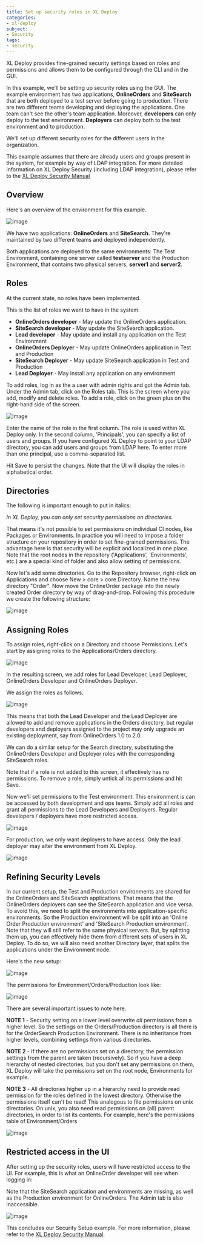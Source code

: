 ```yaml
---
title: Set up security roles in XL Deploy
categories:
- xl-deploy
subject:
- Security
tags:
- security
---
```


XL Deploy provides fine-grained security settings based on roles and permissions and allows them to be configured through the CLI and in the GUI.

In this example, we'll be setting up security roles using the GUI. The example environment has two applications, **OnlineOrders** and **SiteSearch** that are both deployed to a test server before going to production. There are two different teams developing and deploying the applications. One team can't see the other's team application. Moreover, **developers** can only deploy to the test environment. **Deployers** can deploy both to the test environment and to production.

We'll set up different security roles for the different users in the organization.

This example assumes that there are already users and groups present in the system, for example by way of LDAP integration. For more detailed information on XL Deploy Security (including LDAP integration), please refer to the [XL Deploy Security Manual](http://docs.xebialabs.com/releases/latest/deployit/securitymanual.html)

## Overview ##

Here's an overview of the environment for this example.

![image](images/security-setup-overview.png)

We have two applications: **OnlineOrders** and **SiteSearch**. They're maintained by two different teams and deployed independently.

Both applications are deployed to the same environments: The Test Environment, containing one server called **testserver** and the Production Environment, that contains two physical servers, **server1** and **server2**.

## Roles ##

At the current state, no roles have been implemented.

This is the list of roles we want to have in the system.

* **OnlineOrders developer** - May update the OnlineOrders application.
* **SiteSearch developer** - May update the SiteSearch application.
* **Lead developer** - May update and install any application on the Test Environment
* **OnlineOrders Deployer** - May update OnlineOrders application in Test and Production
* **SiteSearch Deployer** - May update SiteSearch application in Test and Production
* **Lead Deployer** - May install any application on any environment

To add roles, log in as the a user with admin rights and got the Admin tab. Under the Admin tab, click on the Roles tab. This is the screen where you add, modify and delete roles. To add a role, click on the green plus on the right-hand side of the screen.

![image](images/security-setup-roles.png)

Enter the name of the role in the first column. The role is used within XL Deploy only. In the second column, 'Principals', you can specify a list of users and groups. If you have configured XL Deploy to point to your LDAP directory, you can add users and groups from LDAP here. To enter more than one principal, use a comma-separated list.

Hit Save to persist the changes. Note that the UI will display the roles in alphabetical order. 

## Directories ##

The following is important enough to put in italics:

*In XL Deploy, you can only set security permissions on directories.*

That means it's not possible to set permissions on individual CI nodes, like Packages or Environments.  In practice you will need to impose a folder structure on your repository in order to set fine-grained permissions. The advantage here is that security will be explicit and localized in one place. Note that the root nodes in the repository ('Applications', 'Environments', etc.) are a special kind of folder and also allow setting of permissions.

Now let's add some directories. Go to the Repository browser, right-click on Applications and choose New > core > core.Directory. Name the new directory "Order". Now move the OnlineOrder package into the newly created Order directory by way of drag-and-drop. Following this procedure we create the following structure:

![image](images/security-setup-directories.png)

## Assigning Roles ##

To assign roles, right-click on a Directory and choose Permissions.
Let's start by assigning roles to the Applications/Orders directory.

![image](images/security-setup-click-permissions.png)

In the resulting screen, we add roles for Lead Developer, Lead Deployer, OnlineOrders Developer and OnlineOrders Deployer.

We assign the roles as follows.

![image](images/security-setup-permissions-app.png)

This means that both the Lead Developer and the Lead Deployer are allowed to add and remove applications in the Orders directory, but regular developers and deployers assigned to the project may only upgrade an existing deployment, say from OnlineOrders 1.0 to 2.0.

We can do a similar setup for the Search directory, substituting the OnlineOrders Developer and Deployer roles with the corresponding SiteSearch roles.

Note that if a role is not added to this screen, it effectively has no permissions. To remove a role, simply untick all its permissions and hit Save.

Now we'll set permissions to the Test environment. This environment is can be accessed by both development and ops teams. Simply add all roles and grant all permissions to the Lead Developers and Deployers. Regular developers / deployers have more restricted access.

![image](images/security-setup-permissions-test.png)

For production, we only want deployers to have access. Only the lead deployer may alter the environment from XL Deploy.

![image](images/security-setup-permissions-prod.png)

## Refining Security Levels ##

In our current setup, the Test and Production environments are shared for the OnlineOrders and SiteSearch applications. That means that the OnlineOrders deployers can see the SiteSearch application and vice versa. To avoid this, we need to split the environments into application-specific environments. So the Production environment will be split into an 'Online Order Production environment' and 'SiteSearch Production environment'. Note that they will still refer to the same physical servers. But, by splitting them up, you can effectively hide them from different sets of users in XL Deploy. To do so, we will also need another Directory layer, that splits the applications under the Environment node.

Here's the new setup:

![image](images/security-setup-environment-refined.png)

The permissions for Environment/Orders/Production look like:

![image](images/security-setup-permissions-prod-orders.png)

There are several important issues to note here.

**NOTE 1** - Security setting on a lower level overwrite *all* permissions from a higher level. So the settings on the Orders/Production directory is all there is for the OrderSearch Production Environment. There is no inheritance from higher levels, combining settings from various directories.

**NOTE 2** - If there are no permissions set on a directory, the permission settings from the parent are taken (recursively). So if you have a deep hierarchy of nested directories, but you don't set any permissions on them, XL Deploy will take the permissions set on the root node, Environments for example.

**NOTE 3** - All directories higher up in a hierarchy need to provide read permission for the roles defined in the lowest directory. Otherwise the permissions itself can't be read! This analogous to file permissions on unix directories. On unix, you also need read permissions on (all) parent directories, in order to list its contents. For example, here's the permissions table of Environment/Orders

![image](images/security-setup-read-permissions-in-parent.png)

## Restricted access in the UI ##

After setting up the security roles, users will have restricted access to the UI. For example, this is what an OnlineOrder developer will see when logging in:

Note that the SiteSearch application and environments are missing, as well as the Production environment for OnlineOrders. The Admin tab is also inaccessible.

![image](images/security-setup-developer.png)

This concludes our Security Setup example. For more information, please refer to the [XL Deploy Security Manual](http://docs.xebialabs.com/releases/latest/deployit/securitymanual.html).
